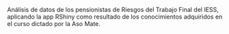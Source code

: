 Análisis de datos de los pensionistas de Riesgos del Trabajo Final del IESS, aplicando la app RShiny como resultado de los conocimientos adquiridos en el curso dictado por la Aso Mate.
